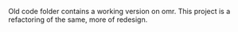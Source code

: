 Old code folder contains a working version on omr.
This project is a refactoring of the same, more of redesign.
